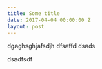 ```yaml
---
title: Some title
date: 2017-04-04 00:00:00 Z
layout: post
---
```


dgaghsghjafsdjh
dfsaffd
dsads

dsadfsdf